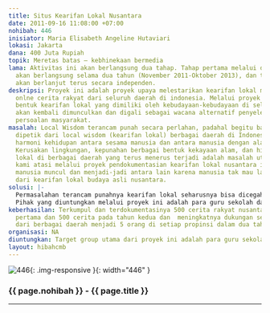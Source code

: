 ```yaml
---
title: Situs Kearifan Lokal Nusantara
date: 2011-09-16 11:08:00 +07:00
nohibah: 446
inisiator: Maria Elisabeth Angeline Hutaviari
lokasi: Jakarta
dana: 400 Juta Rupiah
topik: Meretas batas – kebhinekaan bermedia
lama: Aktivitas ini akan berlangsung dua tahap. Tahap pertama melalui dana hibah ciiptamedia
  akan berlangsung selama dua tahun (November 2011-Oktober 2013), dan tahap selanjutnya
  akan berlanjut terus secara independen.
deskripsi: Proyek ini adalah proyek upaya melestarikan kearifan lokal melalui pendokumentasian
  onlne cerita rakyat dari seluruh daerah di indonesia. Melalui proyek ini berbagai
  bentuk kearifan lokal yang dimiliki oleh kebudayaan-kebudayaan di seluruh nusantara
  akan kembali dimunculkan dan digali sebagai wacana alternatif penyelesaian berbagai
  persoalan masyarakat.
masalah: Local Wisdom terancam punah secara perlahan, padahal begitu banyak hal bisa
  dipetik dari local wisdom (kearifan lokal) berbagai daerah di Indonesia yang mengajarkan
  harmoni kehidupan antara sesama manusia dan antara manusia dengan alam semesta.
  Kerusakan lingkungan, kepunahan berbagai bentuk kekayaan alam, dan hilangnya tradisi
  lokal di berbagai daerah yang terus menerus terjadi adalah masalah utama yang ingin
  kami atasi melalui proyek pendokumentasian kearifan lokal nusantara ini. Keserakahan
  manusia muncul dan menjadi-jadi antara lain karena manusia tak mau lagi belajar
  dari kearifan lokal budaya asli nusantara.
solusi: |-
  Permasalahan terancam punahnya kearifan lokal seharusnya bisa dicegah melalui jalur-jalur pendidikan formal, namun selama ini hal tersebut tidak terjadi. Kami berinisiatif melakukan upaya mengatasinya melalui pendokumentasian cerita rakyat dari seluruh nusantara dan memuatnya secara online dalam situs kearifan lokal. Upaya ini akan dilakukan dengan cara melibatkan langsung para sastrawan dan budayawan di berbagai daerah sebagai penulis ulang dan pendokumentasi cerita-cerita yang ada di daerah mereka.
  Pihak yang diuntungkan melalui proyek ini adalah para guru sekolah dasar sampai sekolah menengah atas di berbagai daerah di indonesia, lalu para mahasiswa sastra dan budaya yang membutuhkan data cerita rakyat, para peneliti, dan juga para seniman/budayawan.
keberhasilan: Terkumpul dan terdokumentasinya 500 cerita rakyat nusantara selama tahun
  pertama dan 500 cerita pada tahun kedua dan  meningkatnya dukungan seniman-budayawan
  dari berbagai daerah menjadi 5 orang di setiap propinsi dalam dua tahun.
organisasi: NA
diuntungkan: Target group utama dari proyek ini adalah para guru sekolah dasar sampai sekolah menengah atas di berbagai daerah di indonesia, lalu para mahasiswa sastra dan budaya yang membutuhkan data cerita rakyat, para peneliti, dan juga para seniman/budayawan.
layout: hibahcmb
---
```


![446](/static/img/hibahcmb/446.png){: .img-responsive }{: width="446" }

### {{ page.nohibah }} - {{ page.title }}

---
